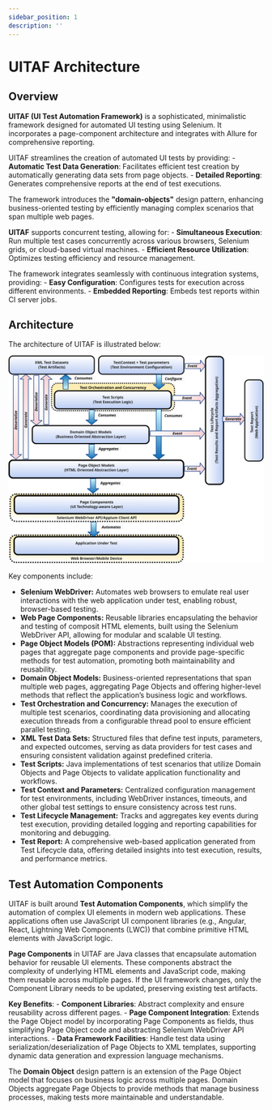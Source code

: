 ```yaml
---
sidebar_position: 1
description: ''
---
```


# UITAF Architecture

## Overview

**UITAF (UI Test Automation Framework)** is a sophisticated, minimalistic framework designed for automated UI testing using Selenium. It incorporates a page-component architecture and integrates with Allure for comprehensive reporting.

UITAF streamlines the creation of automated UI tests by providing:
    - **Automatic Test Data Generation**: Facilitates efficient test creation by automatically generating data sets from page objects.
    - **Detailed Reporting**: Generates comprehensive reports at the end of test executions.

The framework introduces the **"domain-objects"** design pattern, enhancing business-oriented testing by efficiently managing complex scenarios that span multiple web pages.

**UITAF** supports concurrent testing, allowing for:
    - **Simultaneous Execution**: Run multiple test cases concurrently across various browsers, Selenium grids, or cloud-based virtual machines.
    - **Efficient Resource Utilization**: Optimizes testing efficiency and resource management.

The framework integrates seamlessly with continuous integration systems, providing:
    - **Easy Configuration**: Configures tests for execution across different environments.
    - **Embedded Reporting**: Embeds test reports within CI server jobs.

## Architecture

The architecture of UITAF is illustrated below:

![UITAF Architecture](img/uitaf_architecture.svg)

Key components include:

- **Selenium WebDriver:** Automates web browsers to emulate real user interactions with the web application under test, enabling robust, browser-based testing.
- **Web Page Components:** Reusable libraries encapsulating the behavior and testing of composit HTML elements, built using the Selenium WebDriver API, allowing for modular and scalable UI testing.
- **Page Object Models (POM):** Abstractions representing individual web pages that aggregate page components and provide page-specific methods for test automation, promoting both maintainability and reusability.
- **Domain Object Models:** Business-oriented representations that span multiple web pages, aggregating Page Objects and offering higher-level methods that reflect the application’s business logic and workflows.
- **Test Orchestration and Concurrency:** Manages the execution of multiple test scenarios, coordinating data provisioning and allocating execution threads from a configurable thread pool to ensure efficient parallel testing.
- **XML Test Data Sets:** Structured files that define test inputs, parameters, and expected outcomes, serving as data providers for test cases and ensuring consistent validation against predefined criteria.
- **Test Scripts:** Java implementations of test scenarios that utilize Domain Objects and Page Objects to validate application functionality and workflows.
- **Test Context and Parameters:** Centralized configuration management for test environments, including WebDriver instances, timeouts, and other global test settings to ensure consistency across test runs.
- **Test Lifecycle Management:** Tracks and aggregates key events during test execution, providing detailed logging and reporting capabilities for monitoring and debugging.
- **Test Report:** A comprehensive web-based application generated from Test Lifecycle data, offering detailed insights into test execution, results, and performance metrics.

## Test Automation Components

UITAF is built around **Test Automation Components**, which simplify the automation of complex UI elements in modern web applications. These applications often use JavaScript UI component libraries (e.g., Angular, React, Lightning Web Components (LWC)) that combine primitive HTML elements with JavaScript logic.

**Page Components** in UITAF are Java classes that encapsulate automation behavior for reusable UI elements. These components abstract the complexity of underlying HTML elements and JavaScript code, making them reusable across multiple pages. If the UI framework changes, only the Component Library needs to be updated, preserving existing test artifacts.

**Key Benefits**:
    - **Component Libraries**: Abstract complexity and ensure reusability across different pages.
    - **Page Component Integration**: Extends the Page Object model by incorporating Page Components as fields, thus simplifying Page Object code and abstracting Selenium WebDriver API interactions.
    - **Data Framework Facilities**: Handle test data using serialization/deserialization of Page Objects to XML templates, supporting dynamic data generation and expression language mechanisms.

The **Domain Object** design pattern is an extension of the Page Object model that focuses on business logic across multiple pages. Domain Objects aggregate Page Objects to provide methods that manage business processes, making tests more maintainable and understandable.
